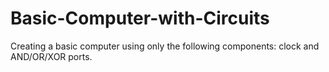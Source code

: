 # Basic-Computer-with-Circuits
Creating a basic computer using only the following components: clock and AND/OR/XOR ports.

